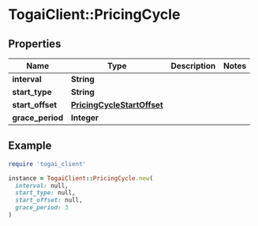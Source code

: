 # TogaiClient::PricingCycle

## Properties

| Name | Type | Description | Notes |
| ---- | ---- | ----------- | ----- |
| **interval** | **String** |  |  |
| **start_type** | **String** |  |  |
| **start_offset** | [**PricingCycleStartOffset**](PricingCycleStartOffset.md) |  |  |
| **grace_period** | **Integer** |  |  |

## Example

```ruby
require 'togai_client'

instance = TogaiClient::PricingCycle.new(
  interval: null,
  start_type: null,
  start_offset: null,
  grace_period: 3
)
```

